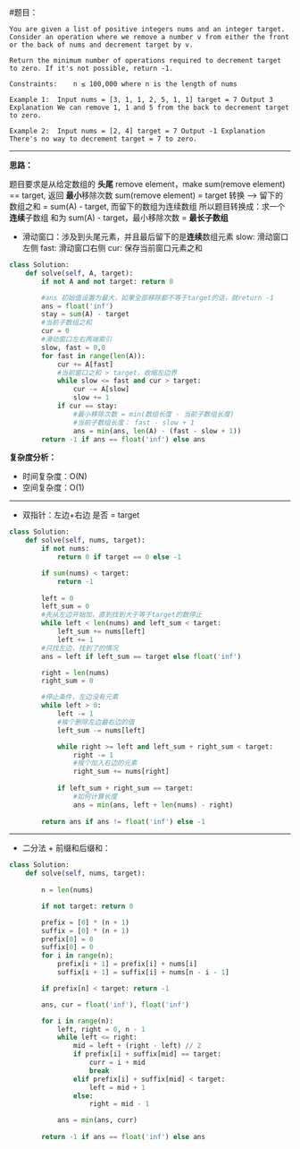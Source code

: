 #题目：

    You are given a list of positive integers nums and an integer target. Consider an operation where we remove a number v from either the front or the back of nums and decrement target by v.

    Return the minimum number of operations required to decrement target to zero. If it's not possible, return -1.

    Constraints:    n ≤ 100,000 where n is the length of nums
    
    Example 1:  Input nums = [3, 1, 1, 2, 5, 1, 1] target = 7 Output 3 Explanation We can remove 1, 1 and 5 from the back to decrement target to zero.

    Example 2:  Input nums = [2, 4] target = 7 Output -1 Explanation There's no way to decrement target = 7 to zero.

---
**思路：**

题目要求是从给定数组的 **头尾** remove element，make sum(remove element) == target, 返回 **最小**移除次数
sum(remove element) = target 转换 --> 留下的数组之和  = sum(A) - target, 而留下的数组为连续数组
所以题目转换成：求一个**连续**子数组 和为 sum(A) - target，最小移除次数 = **最长子数组**

- 滑动窗口：涉及到头尾元素，并且最后留下的是**连续**数组元素
    slow:  滑动窗口左侧
    fast:  滑动窗口右侧
    cur:   保存当前窗口元素之和

```python
class Solution:
    def solve(self, A, target):
        if not A and not target: return 0

        #ans 初始值设置为最大，如果全部移除都不等于target的话，就return -1
        ans = float('inf')
        stay = sum(A) - target
        #当前子数组之和
        cur = 0
        #滑动窗口左右两端索引
        slow, fast = 0,0
        for fast in range(len(A)):
            cur += A[fast]
            #当前窗口之和 > target，收缩左边界
            while slow <= fast and cur > target:
                cur -= A[slow]
                slow += 1
            if cur == stay:
                #最小移除次数 = min(数组长度 - 当前子数组长度)
                #当前子数组长度： fast - slow + 1
                ans = min(ans, len(A) - (fast - slow + 1))
        return -1 if ans == float('inf') else ans          
```
**复杂度分析：**
- 时间复杂度：O(N)
- 空间复杂度：O(1)

---
- 双指针：左边+右边 是否 = target

```python
class Solution:
    def solve(self, nums, target):
        if not nums:
            return 0 if target == 0 else -1

        if sum(nums) < target:
            return -1
        
        left = 0
        left_sum = 0
        #先从左边开始加，直到找到大于等于target的数停止
        while left < len(nums) and left_sum < target:
            left_sum += nums[left]
            left += 1
        #只找左边，找到了的情况
        ans = left if left_sum == target else float('inf')

        right = len(nums)
        right_sum = 0

        #停止条件，左边没有元素
        while left > 0:
            left -= 1
            #挨个删除左边最右边的值
            left_sum -= nums[left]

            while right >= left and left_sum + right_sum < target:
                right -= 1
                #挨个加入右边的元素
                right_sum += nums[right]
            
            if left_sum + right_sum == target:
                #如何计算长度
                ans = min(ans, left + len(nums) - right)
            
        return ans if ans != float('inf') else -1

```
---

- 二分法 + 前缀和后缀和：

```python
class Solution:
    def solve(self, nums, target):
        
        n = len(nums)

        if not target: return 0 

        prefix = [0] * (n + 1)
        suffix = [0] * (n + 1)
        prefix[0] = 0
        suffix[0] = 0
        for i in range(n):
            prefix[i + 1] = prefix[i] + nums[i]
            suffix[i + 1] = suffix[i] + nums[n - i - 1]

        if prefix[n] < target: return -1

        ans, cur = float('inf'), float('inf')

        for i in range(n):
            left, right = 0, n - 1
            while left <= right:
                mid = left + (right - left) // 2
                if prefix[i] + suffix[mid] == target:
                    curr = i + mid
                    break
                elif prefix[i] + suffix[mid] < target:
                    left = mid + 1
                else:
                    right = mid - 1

            ans = min(ans, curr)
        
        return -1 if ans == float('inf') else ans
```            
